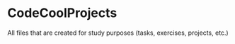 # CodeCoolProjects
All files that are created for study purposes (tasks, exercises, projects, etc.)
